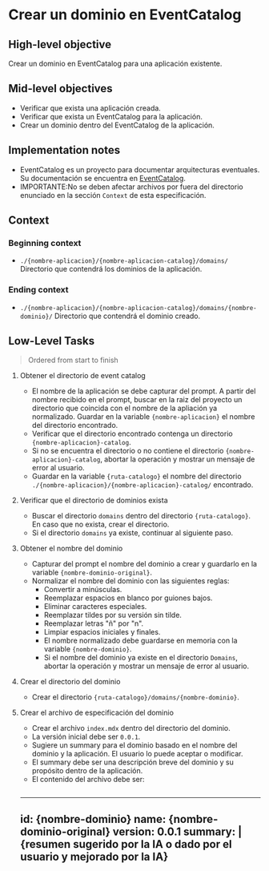 # Crear un dominio en EventCatalog

## High-level objective

Crear un dominio en EventCatalog para una aplicación existente.

## Mid-level objectives
- Verificar que exista una aplicación creada.
- Verificar que exista un EventCatalog para la aplicación.
- Crear un dominio dentro del EventCatalog de la aplicación.

## Implementation notes

- EventCatalog es un proyecto para documentar arquitecturas eventuales. Su documentación se encuentra en [EventCatalog](https://github.com/Sinco/Cosmos.EventCatalog).
- IMPORTANTE:No se deben afectar archivos por fuera del directorio enunciado en la sección `Context` de esta especificación.

## Context

### Beginning context

- `./{nombre-aplicacion}/{nombre-aplicacion-catalog}/domains/` Directorio que contendrá los dominios de la aplicación. 

### Ending context

- `./{nombre-aplicacion}/{nombre-aplicacion-catalog}/domains/{nombre-dominio}/` Directorio que contendrá el dominio creado.

## Low-Level Tasks
> Ordered from start to finish

1. Obtener el directorio de event catalog
   - El nombre de la aplicación se debe capturar del prompt. A partir del nombre recibido en el prompt, buscar en la raiz del proyecto un directorio que coincida con el nombre de la apliación ya normalizado. Guardar en la variable `{nombre-aplicacion}` el nombre del directorio encontrado.
   - Verificar que el directorio encontrado contenga un directorio `{nombre-aplicacion}-catalog`.
   - Si no se encuentra el directorio o no contiene el directorio `{nombre-aplicacion}-catalog`, abortar la operación y mostrar un mensaje de error al usuario.
   - Guardar en la variable `{ruta-catalogo}` el nombre del directorio `./{nombre-aplicacion}/{nombre-aplicacion}-catalog/` encontrado.

2. Verificar que el directorio de dominios exista
   - Buscar el directorio `domains` dentro del directorio `{ruta-catalogo}`. En caso que no exista, crear el directorio.
   - Si el directorio `domains` ya existe, continuar al siguiente paso.

3. Obtener el nombre del dominio
   - Capturar del prompt el nombre del dominio a crear y guardarlo en la variable `{nombre-dominio-original}`.
   - Normalizar el nombre del dominio con las siguientes reglas:
     - Convertir a minúsculas.
     - Reemplazar espacios en blanco por guiones bajos.
     - Eliminar caracteres especiales.     
     - Reemplazar tildes por su versión sin tilde.
     - Reemplazar letras "ñ" por "n".
     - Limpiar espacios iniciales y finales.
     - El nombre normalizado debe guardarse en memoria con la variable `{nombre-dominio}`.
     - Si el nombre del dominio ya existe en el directorio `Domains`, abortar la operación y mostrar un mensaje de error al usuario.
  
4. Crear el directorio del dominio
   - Crear el directorio `{ruta-catalogo}/domains/{nombre-dominio}`.
   
  
5. Crear el archivo de especificación del dominio
   - Crear el archivo `index.mdx` dentro del directorio del dominio.
   - La versión inicial debe ser `0.0.1`.
   - Sugiere un summary para el dominio basado en el nombre del dominio y la aplicación. El usuario lo puede aceptar o modificar.
   - El summary debe ser una descripción breve del dominio y su propósito dentro de la aplicación.
   - El contenido del archivo debe ser:
     ```mdx

    ---
    id: {nombre-dominio}
    name: {nombre-dominio-original}
    version: 0.0.1
    summary: |
    {resumen sugerido por la IA o dado por el usuario y mejorado por la IA}
    ---

    <NodeGraph />

    ```

